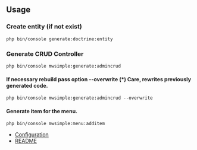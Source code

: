 ## Usage

### Create entity (if not exist)

```cli
php bin/console generate:doctrine:entity
```

### Generate CRUD Controller

```cli
php bin/console mwsimple:generate:admincrud
```
#### If necessary rebuild pass option --overwrite (*) Care, rewrites previously generated code.
```cli
php bin/console mwsimple:generate:admincrud --overwrite
```
#### Generate item for the menu.
```cli
php bin/console mwsimple:menu:additem
```

* [Configuration](configuracion_en.md)
* [README](README_EN.md)
